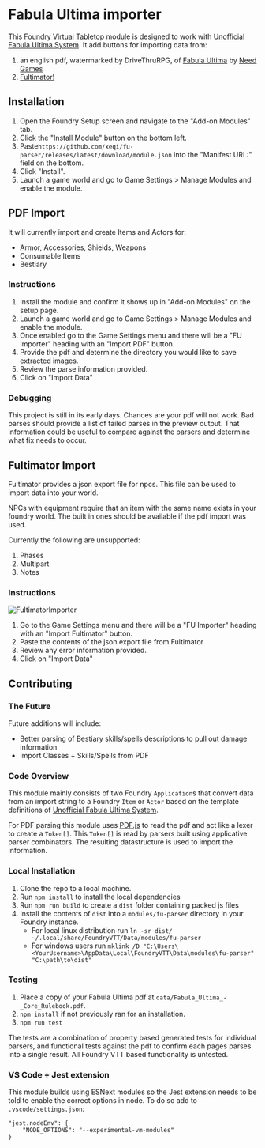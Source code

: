# Fabula Ultima importer

This [Foundry Virtual Tabletop](https://foundryvtt.com/) module is designed to work with [Unofficial Fabula Ultima System](https://github.com/League-of-Fabulous-Developers/FoundryVTT-Fabula-Ultima).  It add buttons for importing data from:
1. an english pdf, watermarked by DriveThruRPG, of [Fabula Ultima](https://www.needgames.it/fabula-ultima-en/) by [Need Games](https://www.needgames.it/)
2. [Fultimator!](https://fabula-ultima-helper.web.app/)

## Installation

1. Open the Foundry Setup screen and navigate to the "Add-on Modules" tab.
2. Click the "Install Module" button on the bottom left.
3. Paste`https://github.com/xeqi/fu-parser/releases/latest/download/module.json` into the "Manifest URL:" field on the bottom.
4. Click "Install".
5. Launch a game world and go to Game Settings > Manage Modules and enable the module.

## PDF Import

It will currently import and create Items and Actors for:
* Armor, Accessories, Shields, Weapons
* Consumable Items
* Bestiary

### Instructions

1. Install the module and confirm it shows up in "Add-on Modules" on the setup page.
2. Launch a game world and go to Game Settings > Manage Modules and enable the module.
3. Once enabled go to the Game Settings menu and there will be a "FU Importer" heading with an "Import PDF" button.
4. Provide the pdf and determine the directory you would like to save extracted images.
5. Review the parse information provided.
6. Click on "Import Data"

### Debugging

This project is still in its early days.  Chances are your pdf will not work. Bad parses should provide a list of failed parses in the preview output. That information could be useful to compare against the parsers and determine what fix needs to occur.

## Fultimator Import

Fultimator provides a json export file for npcs.  This file can be used to import data into your world.

NPCs with equipment require that an item with the same name exists in your foundry world.  The built in ones should be available if the pdf import was used.

Currently the following are unsupported:
1. Phases
2. Multipart
3. Notes

### Instructions 
![FultimatorImporter](https://github.com/xeqi/fu-parser/assets/16845165/a088ea2f-6dca-4276-8468-3923b3c33afb)
1. Go to the Game Settings menu and there will be a "FU Importer" heading with an "Import Fultimator" button.
2. Paste the contents of the json export file from Fultimator
3. Review any error information provided.
4. Click on "Import Data"


## Contributing

### The Future
Future additions will include:
* Better parsing of Bestiary skills/spells descriptions to pull out damage information
* Import Classes + Skills/Spells from PDF

### Code Overview

This module mainly consists of two Foundry `Application`s that convert data from an import string to a Foundry `Item` or `Actor` based on the template definitions of [Unofficial Fabula Ultima System](https://github.com/League-of-Fabulous-Developers/FoundryVTT-Fabula-Ultima).

For PDF parsing this module uses [PDF.js](https://mozilla.github.io/pdf.js/) to read the pdf and act like a lexer to create a `Token[]`.  This `Token[]` is read by parsers built using applicative parser combinators.  The resulting datastructure is used to import the information.

### Local Installation

1. Clone the repo to a local machine.
2. Run `npm install` to install the local dependencies
3. Run `npm run build` to create a `dist` folder containing packed js files
4. Install the contents of `dist` into a `modules/fu-parser` directory in your Foundry instance.
    - For local linux distribution run `ln -sr dist/ ~/.local/share/FoundryVTT/Data/modules/fu-parser`
    - For windows users run `mklink /D "C:\Users\<YourUsername>\AppData\Local\FoundryVTT\Data\modules\fu-parser" "C:\path\to\dist"`

### Testing

1. Place a copy of your Fabula Ultima pdf at `data/Fabula_Ultima_-_Core_Rulebook.pdf`.
2. `npm install` if not previously ran for an installation.
3. `npm run test`

The tests are a combination of property based generated tests for individual parsers, and functional tests against the pdf to confirm each pages parses into a single result.
All Foundry VTT based functionality is untested.

### VS Code + Jest extension

This module builds using ESNext modules so the Jest extension needs to be told to enable the correct options in node.  To do so add to `.vscode/settings.json`:
```
"jest.nodeEnv": {
    "NODE_OPTIONS": "--experimental-vm-modules"
}
```
